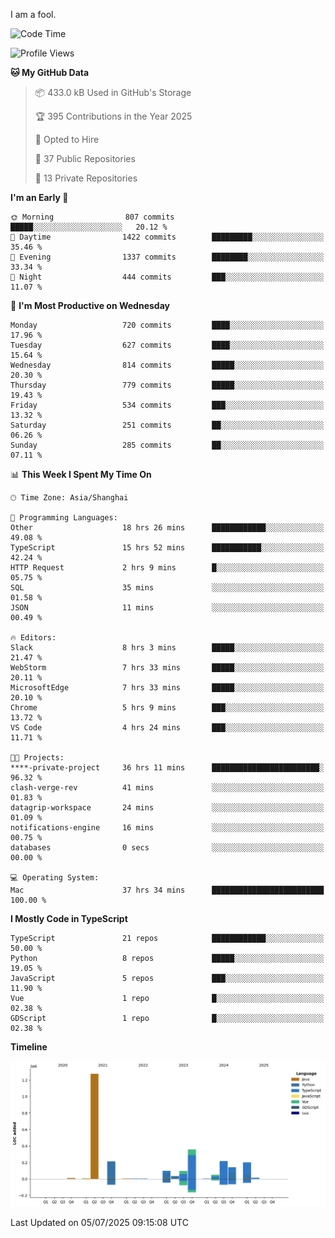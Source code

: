 I am a fool.

<!--START_SECTION:waka-->
![Code Time](http://img.shields.io/badge/Code%20Time-3%2C265%20hrs%2012%20mins-blue)

![Profile Views](http://img.shields.io/badge/Profile%20Views-2-blue)

**🐱 My GitHub Data** 

> 📦 433.0 kB Used in GitHub's Storage 
 > 
> 🏆 395 Contributions in the Year 2025
 > 
> 💼 Opted to Hire
 > 
> 📜 37 Public Repositories 
 > 
> 🔑 13 Private Repositories 
 > 
**I'm an Early 🐤** 

```text
🌞 Morning                807 commits         █████░░░░░░░░░░░░░░░░░░░░   20.12 % 
🌆 Daytime                1422 commits        █████████░░░░░░░░░░░░░░░░   35.46 % 
🌃 Evening                1337 commits        ████████░░░░░░░░░░░░░░░░░   33.34 % 
🌙 Night                  444 commits         ███░░░░░░░░░░░░░░░░░░░░░░   11.07 % 
```
📅 **I'm Most Productive on Wednesday** 

```text
Monday                   720 commits         ████░░░░░░░░░░░░░░░░░░░░░   17.96 % 
Tuesday                  627 commits         ████░░░░░░░░░░░░░░░░░░░░░   15.64 % 
Wednesday                814 commits         █████░░░░░░░░░░░░░░░░░░░░   20.30 % 
Thursday                 779 commits         █████░░░░░░░░░░░░░░░░░░░░   19.43 % 
Friday                   534 commits         ███░░░░░░░░░░░░░░░░░░░░░░   13.32 % 
Saturday                 251 commits         ██░░░░░░░░░░░░░░░░░░░░░░░   06.26 % 
Sunday                   285 commits         ██░░░░░░░░░░░░░░░░░░░░░░░   07.11 % 
```


📊 **This Week I Spent My Time On** 

```text
🕑︎ Time Zone: Asia/Shanghai

💬 Programming Languages: 
Other                    18 hrs 26 mins      ████████████░░░░░░░░░░░░░   49.08 % 
TypeScript               15 hrs 52 mins      ███████████░░░░░░░░░░░░░░   42.24 % 
HTTP Request             2 hrs 9 mins        █░░░░░░░░░░░░░░░░░░░░░░░░   05.75 % 
SQL                      35 mins             ░░░░░░░░░░░░░░░░░░░░░░░░░   01.58 % 
JSON                     11 mins             ░░░░░░░░░░░░░░░░░░░░░░░░░   00.49 % 

🔥 Editors: 
Slack                    8 hrs 3 mins        █████░░░░░░░░░░░░░░░░░░░░   21.47 % 
WebStorm                 7 hrs 33 mins       █████░░░░░░░░░░░░░░░░░░░░   20.11 % 
MicrosoftEdge            7 hrs 33 mins       █████░░░░░░░░░░░░░░░░░░░░   20.10 % 
Chrome                   5 hrs 9 mins        ███░░░░░░░░░░░░░░░░░░░░░░   13.72 % 
VS Code                  4 hrs 24 mins       ███░░░░░░░░░░░░░░░░░░░░░░   11.71 % 

🐱‍💻 Projects: 
****-private-project     36 hrs 11 mins      ████████████████████████░   96.32 % 
clash-verge-rev          41 mins             ░░░░░░░░░░░░░░░░░░░░░░░░░   01.83 % 
datagrip-workspace       24 mins             ░░░░░░░░░░░░░░░░░░░░░░░░░   01.09 % 
notifications-engine     16 mins             ░░░░░░░░░░░░░░░░░░░░░░░░░   00.75 % 
databases                0 secs              ░░░░░░░░░░░░░░░░░░░░░░░░░   00.00 % 

💻 Operating System: 
Mac                      37 hrs 34 mins      █████████████████████████   100.00 % 
```

**I Mostly Code in TypeScript** 

```text
TypeScript               21 repos            ████████████░░░░░░░░░░░░░   50.00 % 
Python                   8 repos             █████░░░░░░░░░░░░░░░░░░░░   19.05 % 
JavaScript               5 repos             ███░░░░░░░░░░░░░░░░░░░░░░   11.90 % 
Vue                      1 repo              █░░░░░░░░░░░░░░░░░░░░░░░░   02.38 % 
GDScript                 1 repo              █░░░░░░░░░░░░░░░░░░░░░░░░   02.38 % 
```



**Timeline**

![Lines of Code chart](https://raw.githubusercontent.com/VeejaLiu/VeejaLiu/master/assets/bar_graph.png)


 Last Updated on 05/07/2025 09:15:08 UTC
<!--END_SECTION:waka-->
